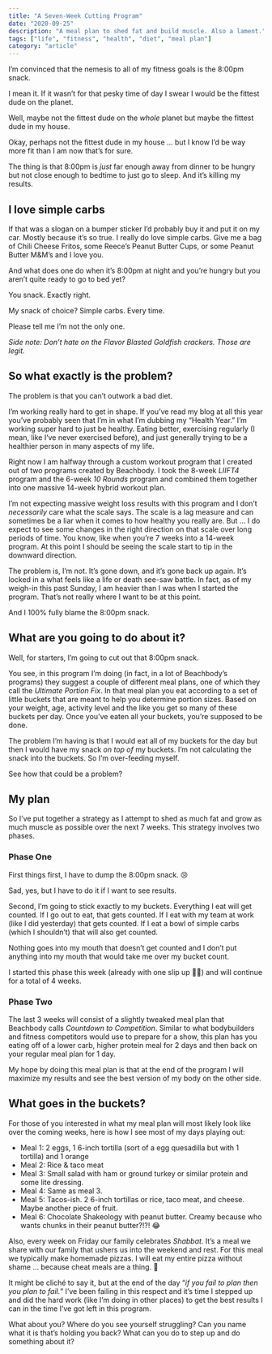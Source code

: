 ```yaml
---
title: "A Seven-Week Cutting Program"
date: "2020-09-25"
description: "A meal plan to shed fat and build muscle. Also a lament."
tags: ["life", "fitness", "health", "diet", "meal plan"]
category: "article"
---
```


I’m convinced that the nemesis to all of my fitness goals is the 8:00pm snack.

I mean it. If it wasn’t for that pesky time of day I swear I would be the fittest dude on the planet. 

Well, maybe not the fittest dude on the _whole_ planet but maybe the fittest dude in my house. 

Okay, perhaps not the fittest dude in my house … but I know I’d be way more fit than I am now that’s for sure. 

The thing is that 8:00pm is _just_ far enough away from dinner to be hungry but not close enough to bedtime to just go to sleep. And it’s killing my results.

## I love simple carbs
If that was a slogan on a bumper sticker I’d probably buy it and put it on my car. Mostly because it’s so true. I really do love simple carbs. Give me a bag of Chili Cheese Fritos, some Reece’s Peanut Butter Cups, or some Peanut Butter M&M’s and I love you. 

And what does one do when it’s 8:00pm at night and you’re hungry but you aren’t quite ready to go to bed yet? 

You snack. Exactly right.

My snack of choice? Simple carbs. Every time.

Please tell me I’m not the only one.

*Side note: Don’t hate on the Flavor Blasted Goldfish crackers. Those are legit.*

## So what exactly is the problem?
The problem is that you can’t outwork a bad diet.

I’m working really hard to get in shape. If you’ve read my blog at all this year you’ve probably seen that I’m in what I’m dubbing my “Health Year.” I’m working super hard to just be healthy. Eating better, exercising regularly (I mean, like I’ve never exercised before), and just generally trying to be a healthier person in many aspects of my life. 

Right now I am halfway through a custom workout program that I created out of two programs created by Beachbody. I took the 8-week _LIIFT4_ program and the 6-week _10 Rounds_ program and combined them together into one massive 14-week hybrid workout plan. 

I’m not expecting massive weight loss results with this program and I don’t _necessarily_ care what the scale says. The scale is a lag measure and can sometimes be a liar when it comes to how healthy you really are. But … I do expect to see some changes in the right direction on that scale over long periods of time. You know, like when you’re 7 weeks into a 14-week program. At this point I should be seeing the scale start to tip in the downward direction.

The problem is, I’m not. It’s gone down, and it’s gone back up again. It’s locked in a what feels like a life or death see-saw battle. In fact, as of my weigh-in this past Sunday, I am heavier than I was when I started the program. That’s not really where I want to be at this point. 

And I 100% fully blame the 8:00pm snack. 

## What are you going to do about it?
Well, for starters, I’m going to cut out that 8:00pm snack.

You see, in this program I’m doing (in fact, in a lot of Beachbody’s programs) they suggest a couple of different meal plans, one of which they call the _Ultimate Portion Fix_. In that meal plan you eat according to a set of little buckets that are meant to help you determine portion sizes. Based on your weight, age, activity level and the like you get so many of these buckets per day. Once you’ve eaten all your buckets, you’re supposed to be done.

The problem I’m having is that I would eat all of my buckets for the day but then I would have my snack _on top of_ my buckets. I’m not calculating the snack into the buckets. So I’m over-feeding myself. 

See how that could be a problem?

## My plan
So I’ve put together a strategy as I attempt to shed as much fat and grow as much muscle as possible over the next 7 weeks. This strategy involves two phases.

### Phase One
First things first, I have to dump the 8:00pm snack. 😢

Sad, yes, but I have to do it if I want to see results. 

Second, I’m going to stick exactly to my buckets. Everything I eat will get counted. If I go out to eat, that gets counted. If I eat with my team at work (like I did yesterday) that gets counted. If I eat a bowl of simple carbs (which I shouldn’t) that will also get counted. 

Nothing goes into my mouth that doesn’t get counted and I don’t put anything into my mouth that would take me over my bucket count.

I started this phase this week (already with one slip up 🤷‍♂️) and will continue for a total of 4 weeks.

### Phase Two
The last 3 weeks will consist of a slightly tweaked meal plan that Beachbody calls _Countdown to Competition_. Similar to what bodybuilders and fitness competitors would use to prepare for a show, this plan has you eating off of a lower carb, higher protein meal for 2 days and then back on your regular meal plan for 1 day. 

My hope by doing this meal plan is that at the end of the program I will maximize my results and see the best version of my body on the other side. 

## What goes in the buckets?
For those of you interested in what my meal plan will most likely look like over the coming weeks, here is how I see most of my days playing out:

- Meal 1: 2 eggs, 1 6-inch tortilla (sort of a egg quesadilla but with 1 tortilla) and 1 orange
- Meal 2: Rice & taco meat
- Meal 3: Small salad with ham or ground turkey or similar protein and some lite dressing.
- Meal 4: Same as meal 3.
- Meal 5: Tacos-ish. 2 6-inch tortillas or rice, taco meat, and cheese. Maybe another piece of fruit.
- Meal 6: Chocolate Shakeology with peanut butter. Creamy because who wants chunks in their peanut butter?!?! 😂

Also, every week on Friday our family celebrates _Shabbat_. It’s a meal we share with our family that ushers us into the weekend and rest. For this meal we typically make homemade pizzas. I will eat my entire pizza without shame … because cheat meals are a thing. 🍕

It might be cliché to say it, but at the end of the day “_if you fail to plan then you plan to fail._” I’ve been failing in this respect and it’s time I stepped up and did the hard work (like I’m doing in other places) to get the best results I can in the time I’ve got left in this program.

What about you? Where do you see yourself struggling? Can you name what it is that’s holding you back? What can you do to step up and do something about it?